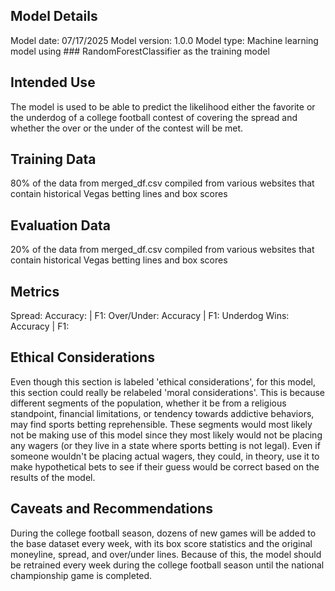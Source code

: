 ## Model Details

Model date: 07/17/2025
Model version: 1.0.0
Model type: Machine learning model using ### RandomForestClassifier as the training model

## Intended Use

The model is used to be able to predict the likelihood either the favorite or the underdog of a college football contest of covering the spread and whether the over or the under of the contest will be met.

## Training Data

80% of the data from merged_df.csv compiled from various websites that contain historical Vegas betting lines and box scores

## Evaluation Data

20% of the data from merged_df.csv compiled from various websites that contain historical Vegas betting lines and box scores

## Metrics

Spread: Accuracy:   | F1: 
Over/Under: Accuracy  | F1:
Underdog Wins: Accuracy  | F1: 

## Ethical Considerations

Even though this section is labeled 'ethical considerations', for this model, this section could really be relabeled 'moral considerations'.  This is because different segments of the population, whether it be from a religious standpoint, financial limitations, or tendency towards addictive behaviors, may find sports betting reprehensible.  These segments would most likely not be making use of this model since they most likely would not be placing any wagers (or they live in a state where sports betting is not legal).  Even if someone wouldn't be placing actual wagers, they could, in theory, use it to make hypothetical bets to see if their guess would be correct based on the results of the model.

## Caveats and Recommendations

During the college football season, dozens of new games will be added to the base dataset every week, with its box score statistics and the original moneyline, spread, and over/under lines.  Because of this, the model should be retrained every week during the college football season until the national championship game is completed.